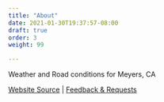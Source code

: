```yaml
---
title: "About"
date: 2021-01-30T19:37:57-08:00
draft: true
order: 3
weight: 99

---
```


Weather and Road conditions for Meyers, CA

<a target="_blank" href="https://github.com/andyl/xmeyers">Website Source</a> | 
<a target="_blank" href="https://github.com/andyl/xmeyers/issues">Feedback & Requests</a> 
